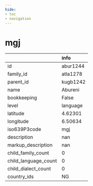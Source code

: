 ```yaml
---
hide:
- toc
- navigation
---
```

# mgj
|                      | info     |
|:---------------------|:---------|
| id                   | abur1244 |
| family_id            | atla1278 |
| parent_id            | kugb1242 |
| name                 | Abureni  |
| bookkeeping          | False    |
| level                | language |
| latitude             | 4.62301  |
| longitude            | 6.50634  |
| iso639P3code         | mgj      |
| description          | nan      |
| markup_description   | nan      |
| child_family_count   | 0        |
| child_language_count | 0        |
| child_dialect_count  | 0        |
| country_ids          | NG       |